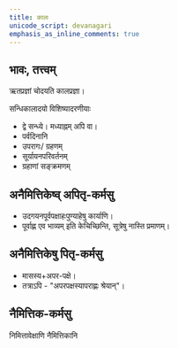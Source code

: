 ```yaml
---    
title: कालः
unicode_script: devanagari  
emphasis_as_inline_comments: true  
---
```


## भावः, तत्त्वम्

ऋतप्रज्ञां चोदयति कालप्रज्ञा।

सन्धिकालादयो विशिष्यादरणीयाः

- द्वे सन्ध्ये। मध्याह्नम् अपि वा।
- पर्वदिनानि
- उपरागः/ ग्रहणम्
- सूर्यायनपरिवर्तनम्
- ग्रहाणां सङ्क्रमणम्

## अनैमित्तिकेष्व् अपितृ-कर्मसु

- उदगयनपूर्वपक्षाहःपुण्याहेषु कार्याणि।
- पूर्वाह्ण एव भाव्यम् इति केचिच्छिन्ति, सूत्रेषु नास्ति प्रमाणम्।

## अनैमित्तिकेषु पितृ-कर्मसु

- मासस्य+अपर-पक्षे।
- तत्राऽपि - "अपरपक्षस्यापराह्णः श्रेयान्"।

## नैमित्तिक-कर्मसु

निमित्तावेक्षाणि नैमित्तिकानि
